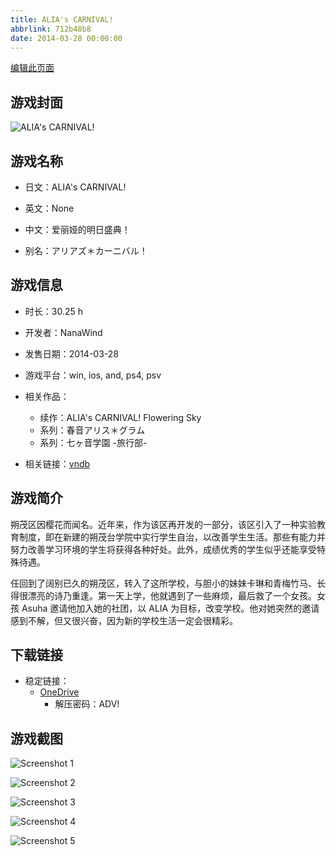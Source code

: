 ```yaml
---
title: ALIA's CARNIVAL!
abbrlink: 712b48b8
date: 2014-03-28 00:00:00
---
```

[编辑此页面](https://github.com/ACG-3/ADV3-source/blob/main/source/_posts/games/ALIA%27s%20CARNIVAL%21.md)

## 游戏封面

![ALIA's CARNIVAL!](https://pan.timero.xyz/onedrive/img_lib_001/ALIA%27s%20CARNIVAL%21_cover.avif)


## 游戏名称

- 日文：ALIA's CARNIVAL!
- 英文：None
- 中文：爱丽娅的明日盛典！

- 别名：アリアズ＊カーニバル！


## 游戏信息

- 时长：30.25 h
- 开发者：NanaWind
- 发售日期：2014-03-28
- 游戏平台：win, ios, and, ps4, psv
- 相关作品：
   - 续作：ALIA's CARNIVAL! Flowering Sky
   - 系列：春音アリス＊グラム
   - 系列：七ヶ音学園 -旅行部-

- 相关链接：[vndb](https://vndb.org/v11301)


## 游戏简介

朔茂区因樱花而闻名。近年来，作为该区再开发的一部分，该区引入了一种实验教育制度，即在新建的朔茂台学院中实行学生自治，以改善学生生活。那些有能力并努力改善学习环境的学生将获得各种好处。此外，成绩优秀的学生似乎还能享受特殊待遇。

任回到了阔别已久的朔茂区，转入了这所学校，与胆小的妹妹卡琳和青梅竹马、长得很漂亮的诗乃重逢。第一天上学，他就遇到了一些麻烦，最后救了一个女孩。女孩 Asuha 邀请他加入她的社团，以 ALIA 为目标，改变学校。他对她突然的邀请感到不解，但又很兴奋，因为新的学校生活一定会很精彩。




## 下载链接

- 稳定链接：
    - [OneDrive](https://pan.timero.xyz/onedrive/adv_lib_001/ALIA%27s%20CARNIVAL%21)
        - 解压密码：ADV!



## 游戏截图


![Screenshot 1](https://pan.timero.xyz/onedrive/img_lib_001/ALIA%27s%20CARNIVAL%21_Screenshot_1.avif)

![Screenshot 2](https://pan.timero.xyz/onedrive/img_lib_001/ALIA%27s%20CARNIVAL%21_Screenshot_2.avif)

![Screenshot 3](https://pan.timero.xyz/onedrive/img_lib_001/ALIA%27s%20CARNIVAL%21_Screenshot_3.avif)

![Screenshot 4](https://pan.timero.xyz/onedrive/img_lib_001/ALIA%27s%20CARNIVAL%21_Screenshot_4.avif)

![Screenshot 5](https://pan.timero.xyz/onedrive/img_lib_001/ALIA%27s%20CARNIVAL%21_Screenshot_5.avif)

